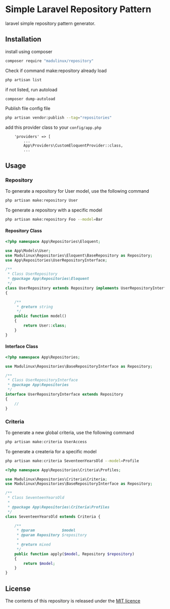 # Simple Laravel Repository Pattern

laravel simple repository pattern generator.

## Installation

install using composer

```bash
composer require "madulinux/repository"
```


Check if command make:repository already load

```bash
php artisan list
```
if not listed, run autoload

```bash
composer dump-autoload
```


Publish file config file

```bash
php artisan vendor:publish --tag="repositories"
```

add this provider class to your ```config/app.php```
```
    'providers' => [
        ...
        App\Providers\CustomEloquentProvider::class,
        ...
```

## Usage
### Repository

To generate a repository for User model, use the following command
```bash
php artisan make:repository User
```

To generate a repository with a specific model
```bash
php artisan make:repository Foo --model=Bar
```
#### Repository Class
```php
<?php namespace App\Repositories\Eloquent;

use App\Models\User;
use Madulinux\Repositories\Eloquent\BaseRepository as Repository;
use App\Repositories\UserRepositoryInterface;

/**
 * Class UserRepository
 * @package App\Repositories\Eloquent
 */
class UserRepository extends Repository implements UserRepositoryInterface
{

    /**
     * @return string
     */
    public function model()
    {
        return User::class;
    }
}
```
#### Interface Class
```php
<?php namespace App\Repositories;

use Madulinux\Repositories\BaseRepositoryInterface as Repository;

/**
 * Class UserRepositoryInterface
 * @package App\Repositories
 */
interface UserRepositoryInterface extends Repository
{
    //
}
```
### Criteria


To generate a new global criteria, use the following command
```bash
php artisan make:criteria UserAccess
```

To generate a createria for a specific model
```bash
php artisan make:criteria SeventeenYearsOld --model=Profile
```
```php
<?php namespace App\Repositories\Criteria\Profiles;

use Madulinux\Repositories\Criteria\Criteria;
use Madulinux\Repositories\BaseRepositoryInterface as Repository;

/**
 * Class SeventeenYearsOld
 *
 * @package App\Repositories\Criteria\Profiles
 */
class SeventeenYearsOld extends Criteria {

    /**
     * @param            $model
     * @param Repository $repository
     *
     * @return mixed
     */
    public function apply($model, Repository $repository)
    {
        return $model;
    }
}
```
## License
The contents of this repository is released under the
[MIT licence](https://choosealicense.com/licenses/mit/)
